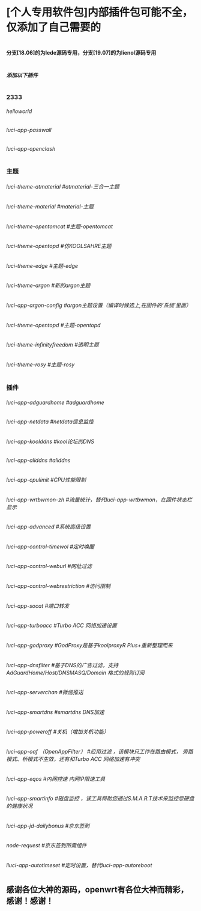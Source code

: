 # [个人专用软件包]内部插件包可能不全，仅添加了自己需要的

#
#### 分支[18.06]的为lede源码专用，分支[19.07]的为lienol源码专用
#

##### 添加以下插件
#

### 2333
###### helloworld
###### luci-app-passwall
###### luci-app-openclash
#
### 主题
###### luci-theme-atmaterial   #atmaterial-三合一主题
###### luci-theme-material   #material-主题
###### luci-theme-opentomcat   #主题-opentomcat
###### luci-theme-opentopd   #仿KOOLSAHRE主题
###### luci-theme-edge    #主题-edge
###### luci-theme-argon    #新的argon主题
###### luci-app-argon-config    #argon主题设置（编译时候选上,在固件的‘系统’里面）
###### luci-theme-opentopd   #主题-opentopd
###### luci-theme-infinityfreedom    #透明主题
###### luci-theme-rosy    #主题-rosy
#
###  插件
###### luci-app-adguardhome   #adguardhome
###### luci-app-netdata   #netdata信息监控
###### luci-app-koolddns   #kool论坛的DNS
###### luci-app-aliddns    #aliddns
###### luci-app-cpulimit   #CPU性能限制
###### luci-app-wrtbwmon-zh   #流量统计，替代luci-app-wrtbwmon，在固件状态栏显示
###### luci-app-advanced   #系统高级设置
###### luci-app-control-timewol   #定时唤醒
###### luci-app-control-weburl   #网址过滤
###### luci-app-control-webrestriction   #访问限制
###### luci-app-socat   #端口转发
###### luci-app-turboacc   #Turbo ACC 网络加速设置
###### luci-app-godproxy   #GodProxy是基于koolproxyR Plus+重新整理而来
###### luci-app-dnsfilter   #基于DNS的广告过滤，支持 AdGuardHome/Host/DNSMASQ/Domain 格式的规则订阅
###### luci-app-serverchan    #微信推送
###### luci-app-smartdns   #smartdns DNS加速
###### luci-app-poweroff    #关机（增加关机功能）
###### luci-app-oaf （OpenAppFilter）  #应用过滤 ，该模块只工作在路由模式， 旁路模式、桥模式不生效，还有和Turbo ACC 网络加速有冲突
###### luci-app-eqos    #内网控速 内网IP限速工具
###### luci-app-smartinfo #磁盘监控 ，该工具帮助您通过S.M.A.R.T技术来监控您硬盘的健康状况
###### luci-app-jd-dailybonus    #京东签到
###### node-request    #京东签到所需组件
###### lluci-app-autotimeset   #定时设置，替代luci-app-autoreboot


#
#
## 感谢各位大神的源码，openwrt有各位大神而精彩，感谢！感谢！

#

